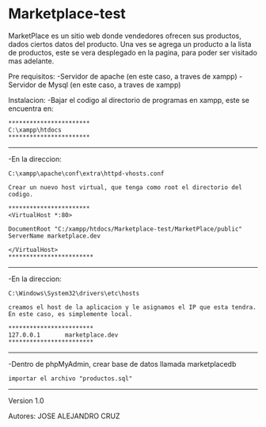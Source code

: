# Marketplace-test

MarketPlace es un sitio web donde vendedores ofrecen sus productos, dados ciertos datos del producto. Una ves se agrega un producto a la lista de productos, este se vera desplegado en la pagina, para poder ser visitado mas adelante. 

Pre requisitos:
-Servidor de apache (en este caso, a traves de xampp)
-Servidor de Mysql (en este caso, a traves de xampp)


Instalacion:
-Bajar el codigo al directorio de programas en xampp, este se encuentra en:

	***********************
	C:\xampp\htdocs
	***********************
_____________________________________________
-En la direccion:

	C:\xampp\apache\conf\extra\httpd-vhosts.conf

	Crear un nuevo host virtual, que tenga como root el directorio del codigo. 
	
	***********************
	<VirtualHost *:80>

	DocumentRoot "C:/xampp/htdocs/Marketplace-test/MarketPlace/public"
	ServerName marketplace.dev

	</VirtualHost>
	************************
_____________________________________________

	
-En la direccion:
	
	C:\Windows\System32\drivers\etc\hosts
	
	creamos el host de la aplicacion y le asignamos el IP que esta tendra. En este caso, es simplemente local. 
	
	************************
	127.0.0.1       marketplace.dev
	************************
_____________________________________________

-Dentro de phpMyAdmin, crear base de datos llamada marketplacedb
	
	importar el archivo "productos.sql" 
_____________________________________________	



Version 1.0

Autores:
	JOSE ALEJANDRO CRUZ
	

	
























